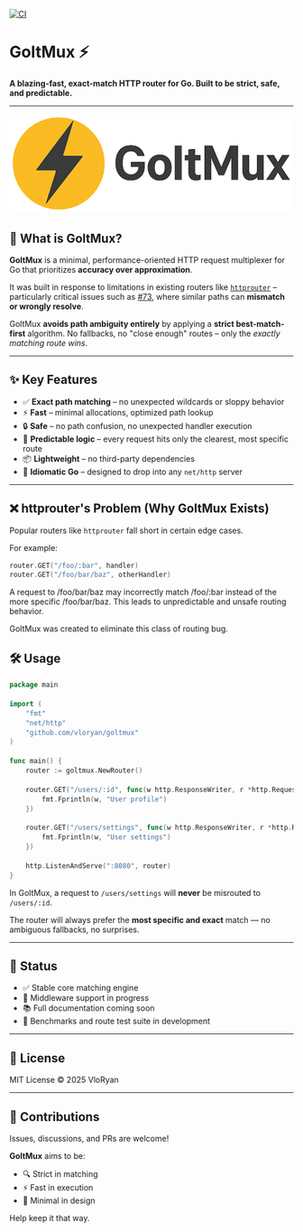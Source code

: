 [![CI](https://github.com/VloRyan/goltmux/actions/workflows/ci.workflow.yml/badge.svg)](https://github.com/VloRyan/goltmux/actions/workflows/ci.workflow.yml)

# GoltMux ⚡

**A blazing-fast, exact-match HTTP router for Go. Built to be strict, safe, and predictable.**

---
![GoltMux Logo](.github/assets/logo.png)

## 🚀 What is GoltMux?

**GoltMux** is a minimal, performance-oriented HTTP request multiplexer for Go that prioritizes **accuracy over
approximation**.

It was built in response to limitations in existing routers like [
`httprouter`](https://github.com/julienschmidt/httprouter) – particularly critical issues such as
[#73](https://github.com/julienschmidt/httprouter/issues/73), where similar paths can **mismatch or wrongly resolve**.

GoltMux **avoids path ambiguity entirely** by applying a **strict best-match-first** algorithm. No fallbacks, no "close
enough" routes – only the *exactly matching route wins*.

---

## ✨ Key Features

- ✅ **Exact path matching** – no unexpected wildcards or sloppy behavior
- ⚡ **Fast** – minimal allocations, optimized path lookup
- 🔒 **Safe** – no path confusion, no unexpected handler execution
- 🧠 **Predictable logic** – every request hits only the clearest, most specific route
- 📦 **Lightweight** – no third-party dependencies
- 🔌 **Idiomatic Go** – designed to drop into any `net/http` server

---

## ❌ httprouter's Problem (Why GoltMux Exists)

Popular routers like `httprouter` fall short in certain edge cases.

For example:

```go
router.GET("/foo/:bar", handler)
router.GET("/foo/bar/baz", otherHandler)
```

A request to /foo/bar/baz may incorrectly match /foo/:bar instead of the more specific /foo/bar/baz. This leads to
unpredictable and unsafe routing behavior.

GoltMux was created to eliminate this class of routing bug.

## 🛠️ Usage

```go
package main

import (
	"fmt"
	"net/http"
	"github.com/vloryan/goltmux"
)

func main() {
	router := goltmux.NewRouter()

	router.GET("/users/:id", func(w http.ResponseWriter, r *http.Request) {
		fmt.Fprintln(w, "User profile")
	})

	router.GET("/users/settings", func(w http.ResponseWriter, r *http.Request) {
		fmt.Fprintln(w, "User settings")
	})

	http.ListenAndServe(":8080", router)
}
```

In GoltMux, a request to `/users/settings` will **never** be misrouted to `/users/:id`.

The router will always prefer the **most specific and exact** match — no ambiguous fallbacks, no surprises.

---

## 🧪 Status

- ✅ Stable core matching engine
- 🚧 Middleware support in progress
- 📚 Full documentation coming soon
- 🧪 Benchmarks and route test suite in development

---

## 📜 License

MIT License © 2025 VloRyan

---

## 🤝 Contributions

Issues, discussions, and PRs are welcome!

**GoltMux** aims to be:

- 🔍 Strict in matching
- ⚡ Fast in execution
- 🧼 Minimal in design

Help keep it that way.
